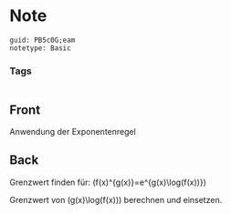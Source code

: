 # Note
```
guid: PB5c0G;eam
notetype: Basic
```

### Tags
```
```

## Front
Anwendung der Exponentenregel

## Back
Grenzwert finden für:
\(f(x)^{g(x)}=e^{g(x)\log(f(x))}\)

Grenzwert von \(g(x)\log(f(x))\) berechnen und einsetzen.
